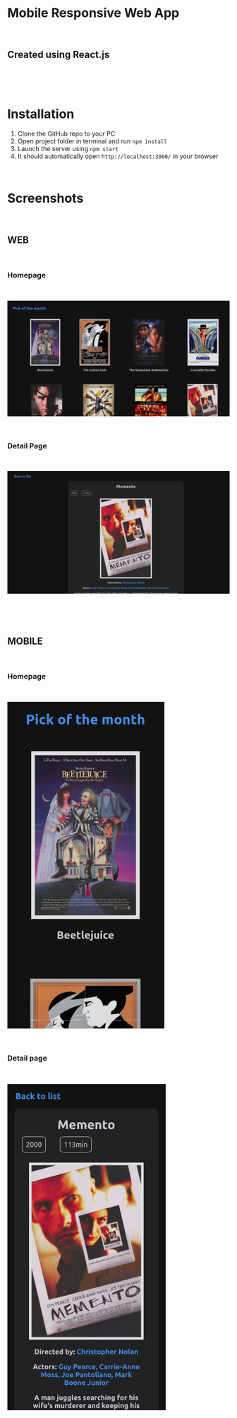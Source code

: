 # Mobile Responsive Web App
<p>&nbsp;</p>

## Created using React.js

<p>&nbsp;</p>
<p>&nbsp;</p>

# Installation

1. Clone the GitHub repo to your PC
2. Open project folder in terminal and run `npm install`
3. Launch the server using `npm start`
4. It should automatically open `http://localhost:3000/` in your browser

<p>&nbsp;</p>

# Screenshots

<p>&nbsp;</p>

## WEB
<p>&nbsp;</p>


### Homepage
<p>&nbsp;</p>

![Web Homepage](home-web.png)

<p>&nbsp;</p>

### Detail Page
<p>&nbsp;</p>

![Web Detail Page](details-web.png)
<p>&nbsp;</p>
<p>&nbsp;</p>

## MOBILE
<p>&nbsp;</p>

### Homepage
<p>&nbsp;</p>

![Mobile Homepage](home-mob.png)
<p>&nbsp;</p>

### Detail page
<p>&nbsp;</p>

![Mobile Detail Page](details-mob.png)